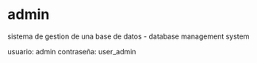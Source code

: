 # admin
sistema de gestion de una base de datos - database management system

usuario: admin
contraseña: user_admin
